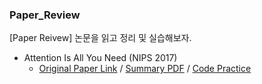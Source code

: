 ### Paper_Review
[Paper Reivew] 논문을 읽고 정리 및 실습해보자.


* Attention Is All You Need (NIPS 2017)
  * [Original Paper Link](https://arxiv.org/abs/1706.03762) / [Summary PDF](https://github.com/hyeon-n-off/Paper_Review/blob/main/%5BTransformer%5D%20Attention%20Is%20All%20You%20Need/Transformer%20%EB%85%BC%EB%AC%B8%20%EB%A6%AC%EB%B7%B0.pdf) / [Code Practice](https://github.com/hyeon-n-off/Paper_Review/blob/main/%5BTransformer%5D%20Attention%20Is%20All%20You%20Need/Transformer%20%EC%8B%A4%EC%8A%B5.ipynb)
